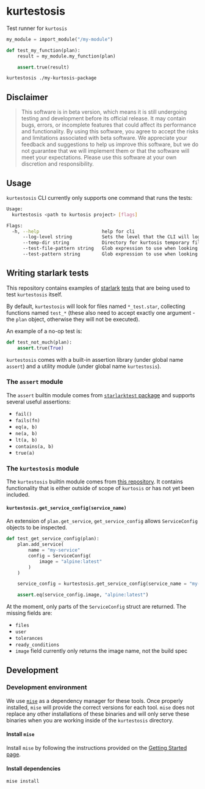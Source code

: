 # kurtestosis

Test runner for `kurtosis`

```python
my_module = import_module("/my-module")

def test_my_function(plan):
    result = my_module.my_function(plan)

    assert.true(result)
```

```bash
kurtestosis ./my-kurtosis-package
```

## Disclaimer

> This software is in beta version, which means it is still undergoing testing and development before its official release. It may contain bugs, errors, or incomplete features that could affect its performance and functionality. By using this software, you agree to accept the risks and limitations associated with beta software. We appreciate your feedback and suggestions to help us improve this software, but we do not guarantee that we will implement them or that the software will meet your expectations. Please use this software at your own discretion and responsibility.

## Usage

`kurtestosis` CLI currently only supports one command that runs the tests:

```bash
Usage:
  kurtestosis <path to kurtosis project> [flags]

Flags:
  -h, --help                       help for cli
      --log-level string           Sets the level that the CLI will log at (panic|fatal|error|warning|info|debug|trace) (default "info")
      --temp-dir string            Directory for kurtosis temporary files (default ".kurtestosis")
      --test-file-pattern string   Glob expression to use when looking for starlark test files (default "**/*_{test,spec}.star")
      --test-pattern string        Glob expression to use when looking for test functions (default "test_*")
```

## Writing starlark tests

This repository contains examples of [starlark](/test/project--passing) [tests](/test/project--failing) that are being used to test `kurtestosis` itself.

By default, `kurtestosis` will look for files named `*_test.star`, collecting functions named `test_*` (these also need to accept exactly one argument - the `plan` object, otherwise they will not be executed).

An example of a no-op test is:

```python
def test_not_much(plan):
    assert.true(True)
```

`kurtestosis` comes with a built-in assertion library (under global name `assert`) and a utility module (under global name `kurtestosis`).

### The `assert` module

The `assert` builtin module comes from [`starlarktest` package](https://github.com/google/starlark-go/blob/master/starlarktest/assert.star) and supports several useful assertions:

- `fail()`
- `fails(fn)`
- `eq(a, b)`
- `ne(a, b)`
- `lt(a, b)`
- `contains(a, b)`
- `true(a)`

### The `kurtestosis` module

The `kurtestosis` builtin module comes from [this repository](/cli/kurtosis/modules/kurtestosis.star). It contains functionality
that is either outside of scope of `kurtosis` or has not yet been included.

#### `kurtestosis.get_service_config(service_name)`

An extension of `plan.get_service`, `get_service_config` allows `ServiceConfig` objects to be inspected.

```python
def test_get_service_config(plan):
    plan.add_service(
        name = "my-service"
        config = ServiceConfig(
            image = "alpine:latest"
        )
    )

    service_config = kurtestosis.get_service_config(service_name = "my-service")

    assert.eq(service_config.image, "alpine:latest")
```

At the moment, only parts of the `ServiceConfig` struct are returned. The missing fields are:

- `files`
- `user`
- `tolerances`
- `ready_conditions`
- `image` field currently only returns the image name, not the build spec

## Development

### Development environment

We use [`mise`](https://mise.jdx.dev/) as a dependency manager for these tools.
Once properly installed, `mise` will provide the correct versions for each tool. `mise` does not
replace any other installations of these binaries and will only serve these binaries when you are
working inside of the `kurtestosis` directory.

#### Install `mise`

Install `mise` by following the instructions provided on the
[Getting Started page](https://mise.jdx.dev/getting-started.html#_1-install-mise-cli).

#### Install dependencies

```sh
mise install
```